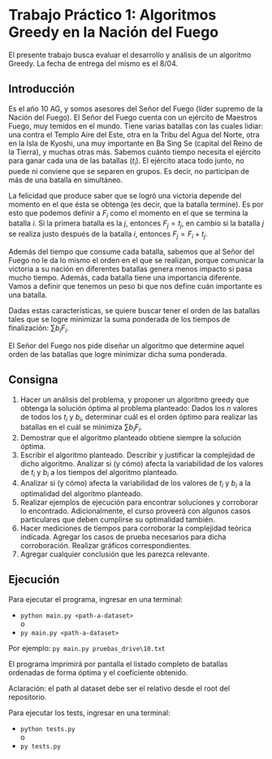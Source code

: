 # Trabajo Práctico 1: Algoritmos Greedy en la Nación del Fuego

El presente trabajo busca evaluar el desarrollo y análisis de un algoritmo Greedy. La fecha de entrega del mismo es el 8/04.


## Introducción

Es el año 10 AG, y somos asesores del Señor del Fuego (líder supremo de la Nación del Fuego). El Señor del Fuego cuenta con un ejército de Maestros Fuego, muy temidos en el mundo. Tiene varias batallas con las cuales lidiar: una contra el Templo Aire del Este, otra en la Tribu del Agua del Norte, otra en la Isla de Kyoshi, una muy importante en Ba Sing Se (capital del Reino de la Tierra), y muchas otras más. Sabemos cuánto tiempo necesita el ejército para ganar cada una de las batallas ($t_i$). El ejército ataca todo junto, no puede ni conviene que se separen en grupos. Es decir, no participan de más de una batalla en simultáneo.

La felicidad que produce saber que se logró una victoria depende del momento en el que ésta se obtenga (es decir, que la batalla termine). Es por esto que podemos definir a $F_i$ como el momento en el que se termina la batalla $i$. Si la primera batalla es la $j$, entonces $F_j=t_j$​, en cambio si la batalla $j$ se realiza justo después de la batalla $i$, entonces $F_j​=F_i​+t_j​$.

Además del tiempo que consume cada batalla, sabemos que al Señor del Fuego no le da lo mismo el orden en el que se realizan, porque comunicar la victoria a su nación en diferentes batallas genera menos impacto si pasa mucho tiempo. Además, cada batalla tiene una importancia diferente. Vamos a definir que tenemos un peso bi​ que nos define cuán importante es una batalla.

Dadas estas características, se quiere buscar tener el orden de las batallas tales que se logre minimizar la suma ponderada de los tiempos de finalización: $∑​​b_i​F_i$​.

El Señor del Fuego nos pide diseñar un algoritmo que determine aquel orden de las batallas que logre minimizar dicha suma ponderada.


## Consigna

1. Hacer un análisis del problema, y proponer un algoritmo greedy que obtenga la solución óptima al problema planteado: Dados los $n$ valores de todos los $t_i$​ y $b_i$​, determinar cuál es el orden óptimo para realizar las batallas en el cuál se minimiza $∑​​b_i​F_i$​.
2. Demostrar que el algoritmo planteado obtiene siempre la solución óptima.
3. Escribir el algoritmo planteado. Describir y justificar la complejidad de dicho algoritmo. Analizar si (y cómo) afecta la variabilidad de los valores de $t_i$​ y $b_i$​ a los tiempos del algoritmo planteado.
4. Analizar si (y cómo) afecta la variabilidad de los valores de $t_i$​ y $b_i$​ a la optimalidad del algoritmo planteado.
5. Realizar ejemplos de ejecución para encontrar soluciones y corroborar lo encontrado. Adicionalmente, el curso proveerá con algunos casos particulares que deben cumplirse su optimalidad también.
6. Hacer mediciones de tiempos para corroborar la complejidad teórica indicada. Agregar los casos de prueba necesarios para dicha corroboración. Realizar gráficos correspondientes.
7. Agregar cualquier conclusión que les parezca relevante.


## Ejecución

Para ejecutar el programa, ingresar en una terminal:
- `python main.py <path-a-dataset>`\
o
- `py main.py <path-a-dataset>`

Por ejemplo: `py main.py pruebas_drive\10.txt`

El programa imprimirá por pantalla el listado completo de batallas ordenadas de forma óptima y el coeficiente obtenido.

Aclaración: el path al dataset debe ser el relativo desde el root del repositorio.

Para ejecutar los tests, ingresar en una terminal:
- `python tests.py`\
o
- `py tests.py`